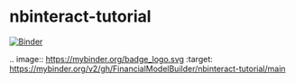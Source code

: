 # nbinteract-tutorial

[![Binder](https://mybinder.org/badge_logo.svg)](https://mybinder.org/v2/gh/FinancialModelBuilder/nbinteract-tutorial/main)

.. image:: https://mybinder.org/badge_logo.svg
 :target: https://mybinder.org/v2/gh/FinancialModelBuilder/nbinteract-tutorial/main
